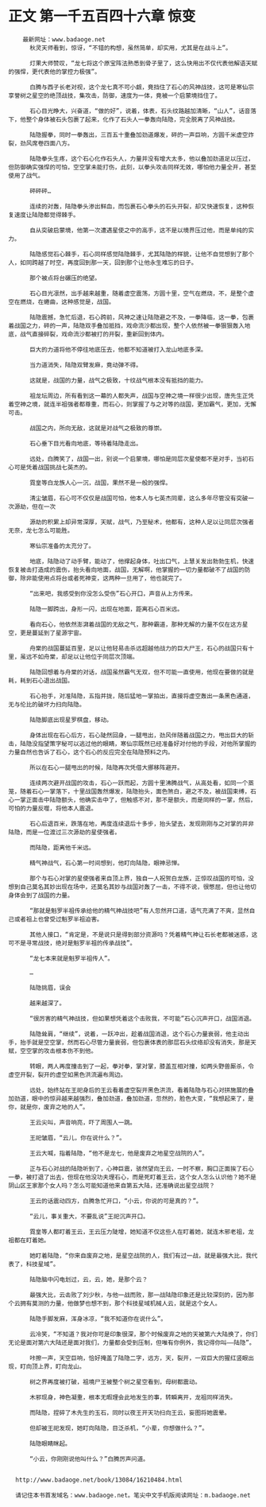 # 正文 第一千五百四十六章 惊变
        最新网址：www.badaoge.net
          秋灵天师看到，惊讶，“不错的构想，虽然简单，却实用，尤其是在战斗上”。
      
          灯果大师赞叹，“龙七将这个原宝阵法熟悉到骨子里了，这么快用出不仅代表他解语天赋的强悍，更代表他的掌控力极强”。
      
          白腾与西子长老对视，这个龙七真不可小觑，竟挡住了石心的风神战技，这可是寒仙宗享誉树之星空的绝顶战技，集攻击，防御，速度为一体，竟被一个启蒙境挡住了。
      
          石心目光睁大，兴奋道，“做的好”，说着，体表，石头纹路越加清晰，“山人”，话音落下，他整个身体被石头包裹了起来，化作了石头人一拳轰向陆隐，完全脱离了风神战技。
      
          陆隐握拳，同时一拳轰出，三百五十重叠加劲道爆发，砰的一声巨响，方圆千米虚空炸裂，劲风席卷四面八方。
      
          陆隐拳头生疼，这个石心化作石头人，力量并没有增大太多，他以叠加劲道足以压过，但防御确实强悍的可怕，空空掌未能打伤，此刻，以拳头攻击同样无效，哪怕他力量全开，甚至使用了战气。
      
          砰砰砰…
      
          连续的对轰，陆隐拳头渗出鲜血，而包裹石心拳头的石头开裂，却又快速恢复，这种恢复速度让陆隐都觉得棘手。
      
          自从突破启蒙境，他第一次遭遇星使之中的高手，这不是以境界压过他，而是单纯的实力。
      
          陆隐感觉石心棘手，石心同样感觉陆隐棘手，尤其陆隐的样貌，让他不自觉想到了那个人，如同跨越了时空，再度回到那一天，回到那个让他永生难忘的日子。
      
          那个被点将台碾压的绝望。
      
          石心目光凛然，出手越来越重，随着虚空震荡，方圆十里，空气在燃烧，不，是整个虚空在燃烧，在蜷曲，这种感觉是，战国。
      
          陆隐震撼，急忙后退，石心跨前，风神之速让陆隐避之不及，一拳降临，这一拳，包裹着战国之力，砰的一声，陆隐双手叠加抵挡，戏命流沙都出现，整个人依然被一拳狠狠轰入地底，战气直接碎裂，戏命流沙都被打的开裂，重新回到体内。
      
          巨大的力道将他不停往地底压去，他都不知道被打入龙山地底多深。
      
          当力道消失，陆隐双臂发麻，竟动弹不得。
      
          这就是，战国的力量，战气之极致，十纹战气根本没有抵挡的能力。
      
          祖龙坛周边，所有看到这一幕的人都失声，战国与空神之境一样很少出现，唐先生正凭着空神之境，就连半祖强者都尊重，而石心，则掌握了与之对等的战国，更加霸气，更加，无懈可击。
      
          战国之内，所向无敌，这就是对战气之极致的尊崇。
      
          石心垂下目光看向地底，等待着陆隐走出。
      
          远处，白腾笑了，战国一出，别说一个启蒙境，哪怕是同层次星使都不是对手，当初石心可是凭着战国挑战七英杰的。
      
          霓皇等白龙族人心一沉，战国，果然不是一般的强悍。
      
          清尘皱眉，石心可不仅仅是战国可怕，他本人与七英杰同辈，这么多年尽管没有突破一次源劫，但在一次
      
          源劫的积累上却异常深厚，天赋，战气，乃至秘术，他都有，这种人足以让同层次强者无奈，龙七怎么可能胜。
      
          寒仙宗准备的太充分了。
      
          地底，陆隐动了动手臂，能动了，他撑起身体，吐出口气，上慧关发出勃勃生机，快速恢复被击打造成的震伤，抬头看向地面，战国，无解啊，他掌握的一切力量都破不了战国的防御，除非能使用点将台或者死神变，这两种一旦用了，他也就完了。
      
          “出来吧，我感受到你没怎么受伤”石心开口，声音从上方传来。
      
          陆隐一脚跨出，身形一闪，出现在地面，距离石心百米远。
      
          看向石心，他依然澎湃着战国的无敌之气，那种霸道，那种无解的力量不仅在这方星空，更是蔓延到了星源宇宙。
      
          舟棠的战国蔓延百里，足以让他轻易击杀远超越他战力的巨大尸王，石心的战国只有十里，虽远不如舟棠，却足以让他位于同层次顶端。
      
          陆隐回想着与舟棠的对话，战国虽然霸气无双，但不可能一直使用，他现在要做的就是耗，耗到石心退出战国。
      
          石心抬手，对准陆隐，五指并拢，随后猛地一掌拍出，直接将虚空轰出一条黑色通道，无与伦比的破坏力扫向陆隐。
      
          陆隐脚底出现星罗棋盘，移动。
      
          身体出现在石心后方，石心陡然回身，一腿甩出，劲风伴随着战国之力，甩出巨大的斩击，陆隐没指望策字秘可以逃过他的眼睛，寒仙宗既然已经准备好对付他的手段，对他所掌握的力量自然也告诉了石心，这个石心的反应完全在陆隐预料之内。
      
          所以在石心一腿甩出的时候，陆隐再次凭借大挪移阵避开。
      
          连续两次避开战国的攻击，石心一跃而起，方圆十里沸腾战气，从高处看，如同一个蒸笼，随着石心一掌落下，十里战国轰然爆发，陆隐抬头，面色煞白，避之不及，被战国束缚，石心一掌正面击中陆隐额头，他确实击中了，但触感不对，那不是额头，而是同样的一掌，然后，可怕的力量反噬，将他本人震退。
      
          石心后退百米，跌落在地，再度连续退后十多步，抬头望去，发现刚刚与之对掌的并非陆隐，而是一位渡过三次源劫的星使强者。
      
          而陆隐，距离他千米远。
      
          精气神战气，石心第一时间想到，他盯向陆隐，眼神忌惮。
      
          那个与石心对掌的星使强者来自顶上界，独自一人祝贺白龙族，正惊叹战国的可怕，没想到自己莫名其妙出现在场中，还莫名其妙与战国对轰了一击，不得不说，很憋屈，但也让他切身体会到了战国的力量。
      
          “那就是魁罗半祖传承给他的精气神战技吧”有人忽然开口道，语气充满了不爽，显然自己或者祖上也曾受过魁罗半祖迫害。
      
          其他人接口，“肯定是，不是说只是得到部分资源吗？凭着精气神让石长老都被迷惑，这可不是寻常战技，绝对是魁罗半祖的传承战技”。
      
          “龙七本来就是魁罗半祖传人”。
      
          …
      
          陆隐挑眉，误会
      
          越来越深了。
      
          “很厉害的精气神战技，但如果想凭着这个击败我，不可能”石心沉声开口，战国消退。
      
          陆隐耸肩，“继续”，说着，一跃冲出，趁着战国消退，这个石心力量衰弱，他主动出手，抬手就是空空掌，然而石心尽管力量衰弱，但包裹体表的那层石头纹络却没有消失，那是天赋，空空掌的攻击根本伤不到他。
      
          转眼，两人再度撞击到了一起，拳对拳，掌对掌，膝盖互相对撞，如两头野兽厮杀，令虚空开裂，裂开的虚空如黑色洪流遍布周边。
      
          远处，始终站在王祀身后的王云看着虚空裂开黑色洪流，看着陆隐与石心对拼施展的叠加劲道，眼中的惊异越来越强烈，叠加劲道，叠加劲道，忽然的，脸色大变，“我想起来了，是你，就是你，废弃之地的人”。
      
          王云尖叫，声音响亮，吓了周围人一跳。
      
          王祀皱眉，“云儿，你在说什么？”。
      
          王云大喊，指着陆隐，“他不是龙七，他是废弃之地星空战院的人”。
      
          正与石心对战的陆隐听到了，心神巨震，骇然望向王云，一时不察，胸口正面挨了石心一拳，被打退了出去，但现在他没功夫理石心，而是死盯着王云，这个女人怎么认识他？她不是阴山区王家那个女人吗？怎么可能知道他来自第五大陆，还准确说出星空战院？
      
          王云的话震动四方，白腾急忙开口，“小云，你说的可是真的？”。
      
          “云儿，事关重大，不要乱说”王祀沉声开口。
      
          霓皇等人都盯着王云，王云压力陡增，她知道不仅这些人在盯着她，就连木邪老祖，龙祖都在盯着她。
      
          她盯着陆隐，“你来自废弃之地，是星空战院的人，我们有过一战，就是最强大比，我代表了，科技星域”。
      
          陆隐脑中闪电划过，云，云，她，是那个云？
      
          最强大比，云击败了刘少秋，与他一战而败，那一战陆隐印象还是比较深刻的，因为那个云拥有莫测的力量，他做梦也想不到，那个科技星域机械人云，就是这个女人。
      
          陆隐手脚发麻，浑身冰凉，“我不知道你在说什么”。
      
          云冷笑，“不知道？我对你可是印象很深，那个时候废弃之地的天被第六大陆换了，你们无论是面对第六大陆还是面对我们，力量都会受到压制，但唯有你例外，我记得你叫——陆隐”。
      
          咔擦一声，天空巨响，恰好掩盖了陆隐二字，远方，天，裂开，一双巨大的猩红竖眼出现，盯向顶上界，盯向龙山。
      
          树之界再度被打破，祖境尸王被整个树之星空看到，母树都震动。
      
          木邪现身，神色凝重，根本无暇理会此地发生的事，转瞬离开，龙祖同样消失。
      
          而陆隐，捏碎了木先生的玉石，同时以夜王开天功扫向王云，妄图将她震晕。
      
          但却被王祀发现，她盯向陆隐，目泛杀机，“小辈，你想做什么？”。
      
          陆隐眼睛眯起。
      
          “小云，你刚刚说他叫什么？”白腾厉声问道。
      
      
      http://www.badaoge.net/book/13084/16210484.html
      
      请记住本书首发域名：www.badaoge.net。笔尖中文手机版阅读网址：m.badaoge.net